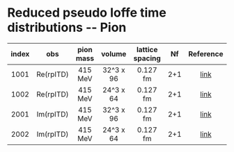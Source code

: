 # Reduced pseudo Ioffe time distributions -- Pion

| index | obs       | pion mass | volume    | lattice spacing | Nf   | Reference 
| :--:  | :--:      | :--:      | :--:      | :--:            | :--: | :--:
| 1001  | Re(rpITD) | 415 MeV   | 32^3 x 96 | 0.127 fm        | 2+1  | [link](https://arxiv.org/abs/1909.08517)
| 1002  | Re(rpITD) | 415 MeV   | 24^3 x 64 | 0.127 fm        | 2+1  | [link](https://arxiv.org/abs/1909.08517)
| 2001  | Im(rpITD) | 415 MeV   | 32^3 x 96 | 0.127 fm        | 2+1  | [link](https://arxiv.org/abs/1909.08517)
| 2002  | Im(rpITD) | 415 MeV   | 24^3 x 64 | 0.127 fm        | 2+1  | [link](https://arxiv.org/abs/1909.08517)




